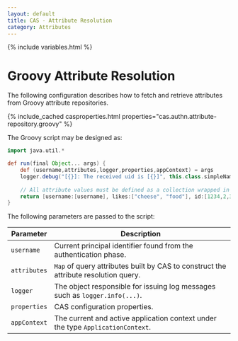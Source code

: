 ```yaml
---
layout: default
title: CAS - Attribute Resolution
category: Attributes
---
```


{% include variables.html %}

# Groovy Attribute Resolution
     
The following configuration describes how to fetch and retrieve attributes from Groovy attribute repositories.

{% include_cached casproperties.html properties="cas.authn.attribute-repository.groovy" %}

The Groovy script may be designed as:

```groovy
import java.util.*

def run(final Object... args) {
    def (username,attributes,logger,properties,appContext) = args
    logger.debug("[{}]: The received uid is [{}]", this.class.simpleName, username)
    
    // All attribute values must be defined as a collection wrapped in []
    return [username:[username], likes:["cheese", "food"], id:[1234,2,3,4,5], another:["attribute"] ]
}
```

The following parameters are passed to the script:

| Parameter    | Description                                                                         |
|--------------|-------------------------------------------------------------------------------------|
| `username`   | Current principal identifier found from the authentication phase.                   |
| `attributes` | `Map` of query attributes built by CAS to construct the attribute resolution query. |
| `logger`     | The object responsible for issuing log messages such as `logger.info(...)`.         |
| `properties` | CAS configuration properties.                                                       |
| `appContext` | The current and active application context under the type `ApplicationContext`.     |
